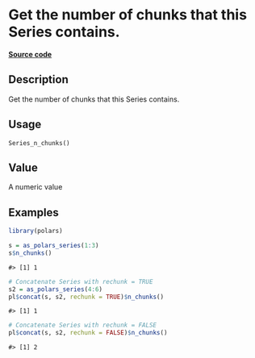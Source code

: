 

# Get the number of chunks that this Series contains.

[**Source code**](https://github.com/pola-rs/r-polars/tree/8dac37e8bf89bcd080a13d0ed20dd1dc2bee615f/R/after-wrappers.R#L20)

## Description

Get the number of chunks that this Series contains.

## Usage

<pre><code class='language-R'>Series_n_chunks()
</code></pre>

## Value

A numeric value

## Examples

``` r
library(polars)

s = as_polars_series(1:3)
s$n_chunks()
```

    #> [1] 1

``` r
# Concatenate Series with rechunk = TRUE
s2 = as_polars_series(4:6)
pl$concat(s, s2, rechunk = TRUE)$n_chunks()
```

    #> [1] 1

``` r
# Concatenate Series with rechunk = FALSE
pl$concat(s, s2, rechunk = FALSE)$n_chunks()
```

    #> [1] 2
